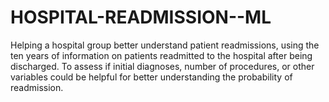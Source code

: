 # HOSPITAL-READMISSION--ML
Helping a hospital group better understand patient readmissions, using the ten years of information on patients readmitted to the hospital after being discharged. To assess if initial diagnoses, number of procedures, or other variables could be helpful for better understanding the probability of readmission.
